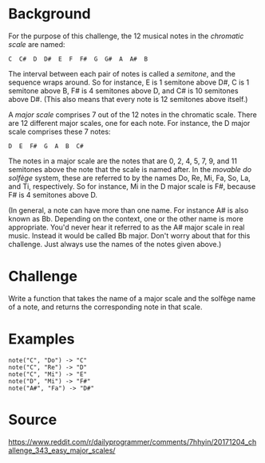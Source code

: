 # Background

For the purpose of this challenge, the 12 musical notes in the *chromatic scale* are named:

    C  C#  D  D#  E  F  F#  G  G#  A  A#  B

The interval between each pair of notes is called a *semitone*, and the sequence wraps around. So for instance, E is 1 semitone above D#, C is 1 semitone above B, F# is 4 semitones above D, and C# is 10 semitones above D#. (This also means that every note is 12 semitones above itself.)

A *major scale* comprises 7 out of the 12 notes in the chromatic scale. There are 12 different major scales, one for each note. For instance, the D major scale comprises these 7 notes:

    D  E  F#  G  A  B  C#

The notes in a major scale are the notes that are 0, 2, 4, 5, 7, 9, and 11 semitones above the note that the scale is named after. In the *movable do solfège* system, these are referred to by the names Do, Re, Mi, Fa, So, La, and Ti, respectively. So for instance, Mi in the D major scale is F#, because F# is 4 semitones above D.

(In general, a note can have more than one name. For instance A# is also known as Bb. Depending on the context, one or the other name is more appropriate. You'd never hear it referred to as the A# major scale in real music. Instead it would be called Bb major. Don't worry about that for this challenge. Just always use the names of the notes given above.)

# Challenge

Write a function that takes the name of a major scale and the solfège name of a note, and returns the corresponding note in that scale.

# Examples

    note("C", "Do") -> "C"
    note("C", "Re") -> "D"
    note("C", "Mi") -> "E"
    note("D", "Mi") -> "F#"
    note("A#", "Fa") -> "D#"
    
# Source
https://www.reddit.com/r/dailyprogrammer/comments/7hhyin/20171204_challenge_343_easy_major_scales/
